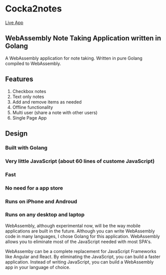 # Cocka2notes 

[Live App](http://www.cocka2notes.com)


## WebAssembly Note Taking Application written in Golang

A WebAssembly application for note taking. Written in pure Golang compiled to WebAssembly.

## Features
1. Checkbox notes
2. Text only notes
3. Add and remove items as needed
4. Offline functionality
5. Multi user (share a note with other users)
6. Single Page App



## Design
### Built with Golang
### Very little JavaScript (about 60 lines of custome JavaScript)
### Fast
### No need for a app store
### Runs on iPhone and Androud
### Runs on any desktop and laptop


WebAssembly, although experimental now, will be the way mobile applications are built in the future. Although you can write WebAssembly code in many languages, I chose Golang for this application. WebAssembly allows you to eliminate most of the JavaScript needed with most SPA's.

WebAssemby can be a complete replacement for JavaScript Frameworks like Angular and React. By eliminating the JavaScript, you can build a faster application. Instead of writing JavaScript, you can build a WebAssembly app in your language of choice.
